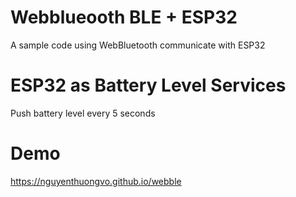 # Webblueooth BLE + ESP32
A sample code using WebBluetooth communicate with ESP32

# ESP32 as Battery Level Services
Push battery level every 5 seconds

# Demo
https://nguyenthuongvo.github.io/webble

